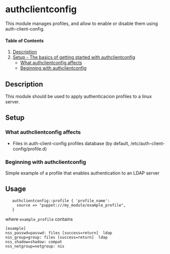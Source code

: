 
# authclientconfig

This module manages profiles, and allow to enable or disable them using auth-client-config.

#### Table of Contents

1. [Description](#description)
2. [Setup - The basics of getting started with authclientconfig](#setup)
    * [What authclientconfig affects](#what-authclientconfig-affects)
    * [Beginning with authclientconfig](#beginning-with-authclientconfig)

## Description

This module should be used to apply authenticacion profiles to a linux server.

## Setup

### What authclientconfig affects

- Files in auth-client-config profiles database (by default, /etc/auth-client-config/profile.d)

### Beginning with authclientconfig

Simple example of a profile that enables authentication to an LDAP server 

## Usage

```puppet
   authclientconfig::profile { 'profile_name':
     source => "puppet:///my_module/example_profile",
   }
```

where `example_profile` contains

```
[example]
nss_passwd=passwd: files [success=return]  ldap
nss_group=group: files [success=return]  ldap
nss_shadow=shadow: compat
nss_netgroup=netgroup: nis

```
